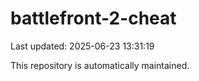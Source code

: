 # battlefront-2-cheat

Last updated: 2025-06-23 13:31:19

This repository is automatically maintained.
